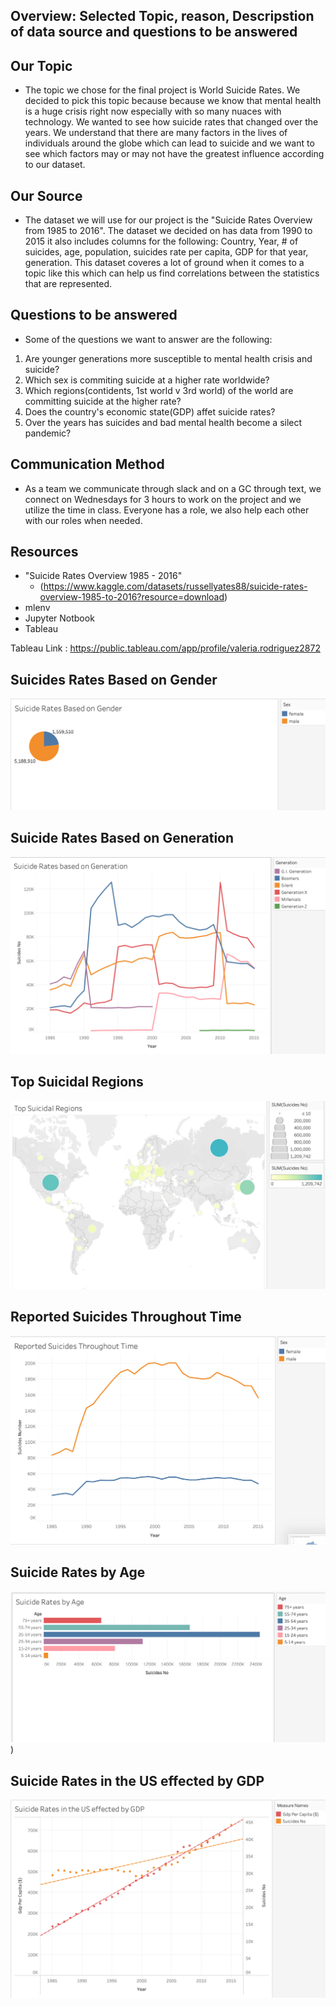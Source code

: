 ## Overview: Selected Topic, reason, Descripstion of data source and questions to be answered 

## Our Topic
- The topic we chose for the final project is World Suicide Rates. We decided to pick this topic because because we know that mental health is a huge crisis right now especially with so many nuaces with technology. We wanted to see how suicide rates that changed over the years. We understand that there are many factors in the lives of  individuals around the globe which can lead to suicide and we want to see which factors may or may not have the greatest influence according to our dataset.

## Our Source
- The dataset we will use for our project is the "Suicide Rates Overview from 1985 to 2016". The dataset we decided on has data from 1990 to 2015 it also includes columns for the following: Country, Year, # of suicides, age, population, suicides rate per capita, GDP for that year, generation. This dataset coveres a lot of ground when it comes to a topic like this which can help us find correlations between the statistics that are represented.

## Questions to be answered
- Some of the questions we want to answer are the following:
1) Are younger generations more susceptible to mental health crisis and suicide?
2) Which sex is commiting suicide at a higher rate worldwide?
3) Which regions(contidents, 1st world v 3rd world) of the world are committing suicide at the higher rate?
4) Does the country's economic state(GDP) affet suicide rates?
5) Over the years has suicides and bad mental health become a silect pandemic?



## Communication Method

- As a team we communicate through slack and on a GC through text, we connect on Wednesdays for 3 hours to work on the project and we utilize the time in class. Everyone has a role, we also help each other with our roles when needed. 


## Resources
- "Suicide Rates Overview 1985 - 2016" 
  - (https://www.kaggle.com/datasets/russellyates88/suicide-rates-overview-1985-to-2016?resource=download)
- mlenv
- Jupyter Notbook
- Tableau


Tableau Link : https://public.tableau.com/app/profile/valeria.rodriguez2872

## Suicides Rates Based on Gender
![name-of-you-image](https://github.com/RosieMina/Final_project/blob/03d8d556a0c7ce0a2ad1e252c90bd760c902e7d3/images/Gender2.png)

## Suicide Rates Based on Generation
![name-of-you-image](https://github.com/RosieMina/Final_project/blob/679beccb035e83a4bed80ac59f906b1625cb09c6/images/Generation2.png)

## Top Suicidal Regions
![name-of-you-image](https://github.com/RosieMina/Final_project/blob/ee91e4ddd8bfe511d7338f9f83e768a5d7aee7e5/images/Regions.png)

## Reported Suicides Throughout Time
![name-of-you-image](https://github.com/RosieMina/Final_project/blob/dec8e6c30848d989d538013042fbad8ce41125ca/images/Time.png)

## Suicide Rates by Age
![name-of-you-image](https://github.com/RosieMina/Final_project/blob/0da8ff359d1db9e82e62d42787ee1da30acfc056/images/age1.png))

## Suicide Rates in the US effected by GDP
![name-of-you-image](https://github.com/RosieMina/Final_project/blob/6c0ccfbd498272dab14706df63c6d41acab37ed8/images/Rates:%20GDP.png)



